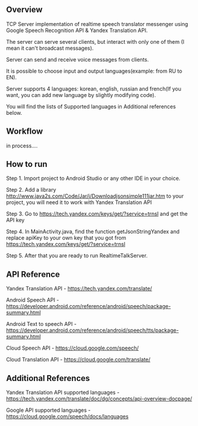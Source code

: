 ## Overview

TCP Server implementation of realtime speech translator messenger using Google Speech Recognition API & Yandex Translation API.

The server can serve several clients, but interact with only one of them (I mean it can't broadcast messages).

Server can send and receive voice messages from clients.

It is possible to choose input and output languages(example: from RU to EN).

Server supports 4 languages: korean, english, russian and french(If you want, you can add new language by slightly modifying code).

You will find the lists of Supported languages in Additional references below.

## Workflow

in process....

## How to run

Step 1. Import project to Android Studio or any other IDE in your choice. 

Step 2. Add a library http://www.java2s.com/Code/Jar/j/Downloadjsonsimple111jar.htm to your project, you will need it to work with Yandex Translation API

Step 3. Go to https://tech.yandex.com/keys/get/?service=trnsl and get the API key

Step 4. In MainActivity.java, find the function getJsonStringYandex and replace apiKey to your own key that you got from https://tech.yandex.com/keys/get/?service=trnsl

Step 5. After that you are ready to run RealtimeTalkServer.

## API Reference
Yandex Translation API - https://tech.yandex.com/translate/

Android Speech API - https://developer.android.com/reference/android/speech/package-summary.html

Android Text to speech API - https://developer.android.com/reference/android/speech/tts/package-summary.html

Cloud Speech API - https://cloud.google.com/speech/

Cloud Translation API - https://cloud.google.com/translate/

## Additional References

Yandex Translation API supported languages - https://tech.yandex.com/translate/doc/dg/concepts/api-overview-docpage/

Google API supported languages - https://cloud.google.com/speech/docs/languages
